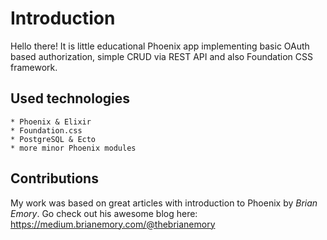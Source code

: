 # Introduction
Hello there!
It is little educational Phoenix app implementing basic OAuth based authorization, simple CRUD via REST API and also Foundation CSS framework.

## Used technologies
    * Phoenix & Elixir
    * Foundation.css
    * PostgreSQL & Ecto 
    * more minor Phoenix modules

## Contributions

  My work was based on great articles with introduction to Phoenix by *Brian Emory*. Go check out his awesome blog here: https://medium.brianemory.com/@thebrianemory

